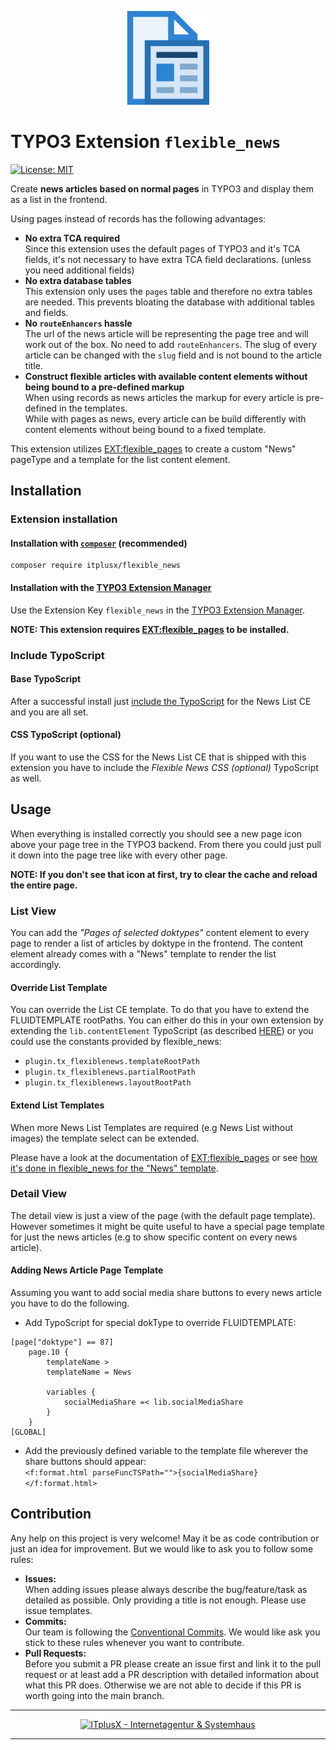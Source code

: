 <p align="center">
  <a href="https://github.com/itplusx/flexible_news" rel="noopener noreferrer">
    <img src="https://raw.githubusercontent.com/itplusx/flexible_news/master/Resources/Public/Icons/Logo.png" alt="TYPO3 EXT:flexible_news">
  </a>
</p>

# TYPO3 Extension `flexible_news`

[![License: MIT](https://img.shields.io/badge/License-MIT-yellow.svg)](https://opensource.org/licenses/MIT)

Create **news articles based on normal pages** in TYPO3 and display them as a list in the frontend.

Using pages instead of records has the following advantages:
- **No extra TCA required**  
  Since this extension uses the default pages of TYPO3 and it's TCA fields, it's not necessary to have extra TCA
  field declarations. (unless you need additional fields)
- **No extra database tables**  
  This extension only uses the `pages` table and therefore no extra tables are needed. This prevents bloating the
  database with additional tables and fields.
- **No `routeEnhancers` hassle**  
  The url of the news article will be representing the page tree and will work out of the box. No need to add 
  `routeEnhancers`. The slug of every article can be changed with the `slug` field and is not bound to the article
  title.
- **Construct flexible articles with available content elements without being bound to a pre-defined markup**  
  When using records as news articles the markup for every article is pre-defined in the templates.  
  While with pages as news, every article can be build differently with content elements without being bound to a fixed
  template.

This extension utilizes [EXT:flexible_pages](https://github.com/itplusx/flexible_pages) to create a custom "News"
pageType and a template for the list content element.


## Installation

### Extension installation

#### Installation with [`composer`](https://getcomposer.org/) (recommended)
```
composer require itplusx/flexible_news
```

#### Installation with the [TYPO3 Extension Manager](https://docs.typo3.org/typo3cms/GettingStartedTutorial/ExtensionManager/Index.html#installing-a-new-extension)
Use the Extension Key `flexible_news` in the
[TYPO3 Extension Manager](https://docs.typo3.org/m/typo3/guide-installation/master/en-us/ExtensionInstallation/Index.html#extension-installation).

**NOTE: This extension requires [EXT:flexible_pages](https://github.com/itplusx/flexible_pages) to be installed.**

### Include TypoScript

#### Base TypoScript
After a successful install just
[include the TypoScript](https://docs.typo3.org/m/typo3/reference-typoscript/master/en-us/UsingSetting/Entering.html#include-typoscript-files)
for the News List CE and you are all set.

#### CSS TypoScript (optional)
If you want to use the CSS for the News List CE that is shipped with this extension you have to include the
*Flexible News CSS (optional)* TypoScript as well.

## Usage

When everything is installed correctly you should see a new page icon above your page tree in the TYPO3 backend. From
there you could just pull it down into the page tree like with every other page.

**NOTE: If you don't see that icon at first, try to clear the cache and reload the entire page.**

### List View
You can add the _"Pages of selected doktypes"_ content element to every page to render a list of articles by doktype in
the frontend. The content element already comes with a "News" template to render the list accordingly.

#### Override List Template
You can override the List CE template. To do that you have to extend the FLUIDTEMPLATE rootPaths. You can either do this in
your own extension by extending the `lib.contentElement` TypoScript
(as described [HERE](https://docs.typo3.org/m/typo3/reference-coreapi/master/en-us/ApiOverview/ContentElements/AddingYourOwnContentElements.html#configure-the-frontend-template))
or you could use the constants provided by flexible_news:
- `plugin.tx_flexiblenews.templateRootPath`
- `plugin.tx_flexiblenews.partialRootPath`
- `plugin.tx_flexiblenews.layoutRootPath`

#### Extend List Templates
When more News List Templates are required (e.g News List without images) the template select can be extended.

Please have a look at the documentation of [EXT:flexible_pages](https://github.com/itplusx/flexible_pages) or see
[how it's done in flexible_news for the "News" template](https://github.com/itplusx/flexible_news/blob/master/ext_localconf.php).

### Detail View
The detail view is just a view of the page (with the default page template). However sometimes it might be quite useful 
to have a special page template for just the news articles (e.g to show specific content on every news article).

#### Adding News Article Page Template
Assuming you want to add social media share buttons to every news article you have to do the following.

- Add TypoScript for special dokType to override FLUIDTEMPLATE:  
```
[page["doktype"] == 87]
    page.10 {
        templateName >
        templateName = News

        variables {
            socialMediaShare =< lib.socialMediaShare
        }
    }
[GLOBAL]
```

- Add the previously defined variable to the template file wherever the share buttons should appear:  
`<f:format.html parseFuncTSPath="">{socialMediaShare}</f:format.html>`

## Contribution
Any help on this project is very welcome! May it be as code contribution or just an idea for improvement. But we would
like to ask you to follow some rules:

- **Issues:**  
  When adding issues please always describe the bug/feature/task as detailed as possible. Only providing a title is not
  enough. Please use issue templates.
- **Commits:**  
  Our team is following the [Conventional Commits](https://www.conventionalcommits.org/). We would like ask you stick to
  these rules whenever you want to contribute.
- **Pull Requests:**  
  Before you submit a PR please create an issue first and link it to the pull request or at least add a PR description 
  with detailed information about what this PR does. Otherwise we are not able to decide if this PR is worth going into
  the main branch.

---

<p align="center">
  <a href="https://itplusx.de" target="_blank" rel="noopener noreferrer">
    <img width="350" src="https://itplusx.de/banners/created-by-X-with-passion.svg" alt="ITplusX - Internetagentur & Systemhaus">
  </a>
</p>

---
